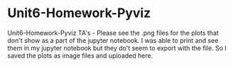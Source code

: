 # Unit6-Homework-Pyviz
Unit6-Homework-Pyviz
TA's - Please see the .png files for the plots that don't show as a part of the jupyter notebook. I was able to print and see them in my jupyter notebook but they do't seem to export with the file. So I saved the plots as image files and uploaded here. 
